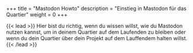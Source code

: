 +++
title = "Mastodon Howto"
description = "Einstieg in Mastodon für das Quartier"
weight = 0
+++

{{< lead >}}
Hier bist du richtig, wenn du wissen willst, wie du Mastodon
nutzen kannst, um in deinem Quartier auf dem Laufenden zu bleiben
oder wenn du dein Quartier über dein Projekt auf dem Lauffendem
halten willst.
{{< /lead >}}

